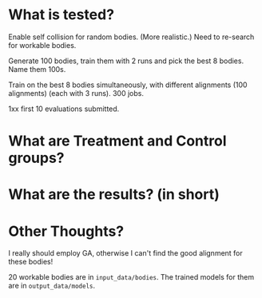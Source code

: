 # What is tested?

Enable self collision for random bodies. (More realistic.)
Need to re-search for workable bodies.

Generate 100 bodies, train them with 2 runs and pick the best 8 bodies.
Name them 100s.

Train on the best 8 bodies simultaneously, with different alignments (100 alignments) (each with 3 runs). 300 jobs.

1xx first 10 evaluations submitted.
# What are Treatment and Control groups?


# What are the results? (in short)


# Other Thoughts?

I really should employ GA, otherwise I can't find the good alignment for these bodies!


20 workable bodies are in `input_data/bodies`.
The trained models for them are in `output_data/models`.

